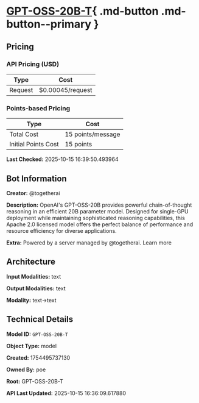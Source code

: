# [GPT-OSS-20B-T](https://poe.com/GPT-OSS-20B-T){ .md-button .md-button--primary }

## Pricing

### API Pricing (USD)

| Type | Cost |
|------|------|
| Request | $0.00045/request |

### Points-based Pricing

| Type | Cost |
|------|------|
| Total Cost | 15 points/message |
| Initial Points Cost | 15 points |

**Last Checked:** 2025-10-15 16:39:50.493964


## Bot Information

**Creator:** @togetherai

**Description:** OpenAI's GPT-OSS-20B provides powerful chain-of-thought reasoning in an efficient 20B parameter model. Designed for single-GPU deployment while maintaining sophisticated reasoning capabilities, this Apache 2.0 licensed model offers the perfect balance of performance and resource efficiency for diverse applications.

**Extra:** Powered by a server managed by @togetherai. Learn more


## Architecture

**Input Modalities:** text

**Output Modalities:** text

**Modality:** text->text


## Technical Details

**Model ID:** `GPT-OSS-20B-T`

**Object Type:** model

**Created:** 1754495737130

**Owned By:** poe

**Root:** GPT-OSS-20B-T

**API Last Updated:** 2025-10-15 16:36:09.617880
